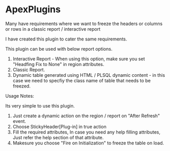 # ApexPlugins
Many have requirements where we want to freeze the headers or columns or rows in a classic report / interactive report

I have created this plugin to cater the same requirements.

This plugin can be used with below report options.
1. Interactive Report - When using this option, make sure you set "Headfing Fix to None" in region attributes.
2. Classic Report.
3. Dynamic table generated using HTML / PLSQL dynamic content - in this case we need to specfiy the class name of table that needs to be freezed.

Usage Notes:

Its very simple to use this plugin.

1. Just create a dynamic action on the region / report on "After Refresh" event.
2. Choose StickyHeader[Plug-in] in true action
3. Fill the required attributes, In case you need any help filling attributes, Just refer the help section of that attribute.
4. Makesure you choose "Fire on Initialization" to freeze the table on load.
